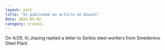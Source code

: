 ```yaml
---
layout: post
title: "Xi published an article on Qiushi"
date: 2024-05-02
category: tracexi
---
```


On 4/29, Xi Jinping replied a letter to Serbia steel workers from Smederevo Steel Plant. 

